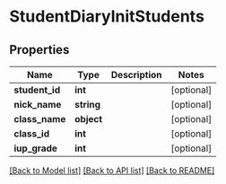 # StudentDiaryInitStudents

## Properties
Name | Type | Description | Notes
------------ | ------------- | ------------- | -------------
**student_id** | **int** |  | [optional] 
**nick_name** | **string** |  | [optional] 
**class_name** | **object** |  | [optional] 
**class_id** | **int** |  | [optional] 
**iup_grade** | **int** |  | [optional] 

[[Back to Model list]](../../README.md#documentation-for-models) [[Back to API list]](../../README.md#documentation-for-api-endpoints) [[Back to README]](../../README.md)

